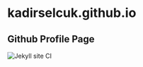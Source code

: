 # kadirselcuk.github.io
## Github Profile Page 

![Jekyll site CI](https://github.com/kadirselcuk/kadirselcuk.github.io/workflows/Jekyll%20site%20CI/badge.svg?branch=main)

